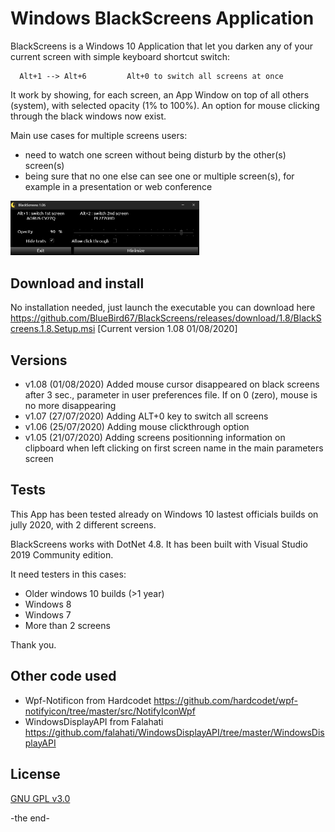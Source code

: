 # Windows BlackScreens Application

BlackScreens is a Windows 10 Application that let you darken any of your current screen with simple keyboard shortcut switch: 

      Alt+1 --> Alt+6         Alt+0 to switch all screens at once

It work by showing, for each screen, an App Window on top of all others (system), with selected opacity (1% to 100%). An option for mouse clicking through the black windows now exist.

Main use cases for multiple screens users:
- need to watch one screen without being disturb by the other(s) screen(s)
- being sure that no one else can see one or multiple screen(s), for example in a presentation or web conference

<img src="docs/BlackScreens_MainWindow.png" width="60%">

## Download and install

No installation needed, just launch the executable you can download here https://github.com/BlueBird67/BlackScreens/releases/download/1.8/BlackScreens.1.8.Setup.msi [Current version 1.08 01/08/2020]

## Versions
- v1.08 (01/08/2020)
  Added mouse cursor disappeared on black screens after 3 sec., parameter in user preferences file. If on 0 (zero), mouse is no more disappearing
- v1.07 (27/07/2020)
  Adding ALT+0 key to switch all screens
- v1.06 (25/07/2020)
  Adding mouse clickthrough option
- v1.05 (21/07/2020)
  Adding screens positionning information on clipboard when left clicking on first screen name in the main parameters screen


## Tests

This App has been tested already on Windows 10 lastest officials builds on jully 2020, with 2 different screens.

BlackScreens works with DotNet 4.8. It has been built with Visual Studio 2019 Community edition.

It need testers in this cases:
- Older windows 10 builds (>1 year)
- Windows 8
- Windows 7
- More than 2 screens

Thank you.

## Other code used
- Wpf-Notificon from Hardcodet https://github.com/hardcodet/wpf-notifyicon/tree/master/src/NotifyIconWpf
- WindowsDisplayAPI from Falahati https://github.com/falahati/WindowsDisplayAPI/tree/master/WindowsDisplayAPI

## License

[GNU GPL v3.0](https://github.com/BlueBird67/BlackScreens/blob/master/LICENSE)

-the end-
